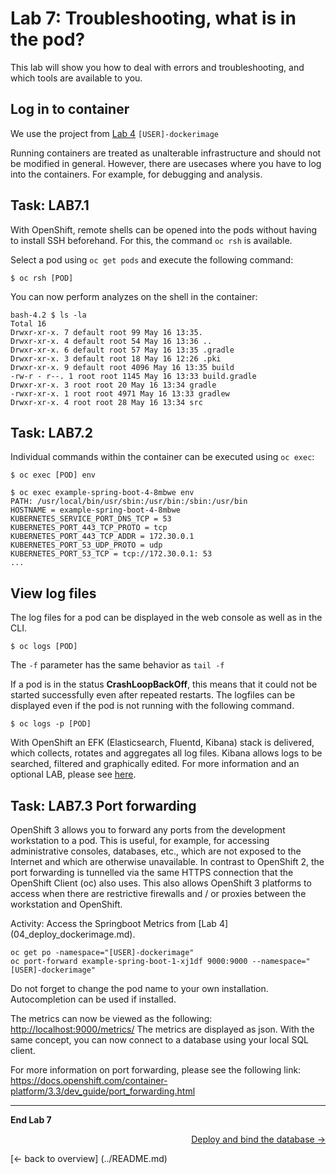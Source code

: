 # Lab 7: Troubleshooting, what is in the pod?

This lab will show you how to deal with errors and troubleshooting, and which tools are available to you.

## Log in to container

We use the project from [Lab 4](04_deploy_dockerimage.md) `[USER]-dockerimage`

Running containers are treated as unalterable infrastructure and should not be modified in general. However, there are usecases where you have to log into the containers. For example, for debugging and analysis.

## Task: LAB7.1

With OpenShift, remote shells can be opened into the pods without having to install SSH beforehand. For this, the command `oc rsh` is available.

Select a pod using `oc get pods` and execute the following command:

```
$ oc rsh [POD]
```

You can now perform analyzes on the shell in the container:

```
bash-4.2 $ ls -la
Total 16
Drwxr-xr-x. 7 default root 99 May 16 13:35.
Drwxr-xr-x. 4 default root 54 May 16 13:36 ..
Drwxr-xr-x. 6 default root 57 May 16 13:35 .gradle
Drwxr-xr-x. 3 default root 18 May 16 12:26 .pki
Drwxr-xr-x. 9 default root 4096 May 16 13:35 build
-rw-r - r--. 1 root root 1145 May 16 13:33 build.gradle
Drwxr-xr-x. 3 root root 20 May 16 13:34 gradle
-rwxr-xr-x. 1 root root 4971 May 16 13:33 gradlew
Drwxr-xr-x. 4 root root 28 May 16 13:34 src
```

## Task: LAB7.2

Individual commands within the container can be executed using `oc exec`:

```
$ oc exec [POD] env
```


```
$ oc exec example-spring-boot-4-8mbwe env
PATH: /usr/local/bin/usr/sbin:/usr/bin:/sbin:/usr/bin
HOSTNAME = example-spring-boot-4-8mbwe
KUBERNETES_SERVICE_PORT_DNS_TCP = 53
KUBERNETES_PORT_443_TCP_PROTO = tcp
KUBERNETES_PORT_443_TCP_ADDR = 172.30.0.1
KUBERNETES_PORT_53_UDP_PROTO = udp
KUBERNETES_PORT_53_TCP = tcp://172.30.0.1: 53
...
```

## View log files

The log files for a pod can be displayed in the web console as well as in the CLI.

```
$ oc logs [POD]
```

The `-f` parameter has the same behavior as `tail -f`

If a pod is in the status **CrashLoopBackOff**, this means that it could not be started successfully even after repeated restarts. The logfiles can be displayed even if the pod is not running with the following command.

```
$ oc logs -p [POD]
```

With OpenShift an EFK (Elasticsearch, Fluentd, Kibana) stack is delivered, which collects, rotates and aggregates all log files. Kibana allows logs to be searched, filtered and graphically edited. For more information and an optional LAB, please see [here](../additional-labs/logging_efk_stack.md).


## Task: LAB7.3 Port forwarding

OpenShift 3 allows you to forward any ports from the development workstation to a pod. This is useful, for example, for accessing administrative consoles, databases, etc., which are not exposed to the Internet and which are otherwise unavailable. In contrast to OpenShift 2, the port forwarding is tunnelled via the same HTTPS connection that the OpenShift Client (oc) also uses. This also allows OpenShift 3 platforms to access when there are restrictive firewalls and / or proxies between the workstation and OpenShift.

Activity: Access the Springboot Metrics from [Lab 4] (04_deploy_dockerimage.md).

```
oc get po -namespace="[USER]-dockerimage"
oc port-forward example-spring-boot-1-xj1df 9000:9000 --namespace="[USER]-dockerimage"
```

Do not forget to change the pod name to your own installation. Autocompletion can be used if installed.

The metrics can now be viewed as the following: [http://localhost:9000/metrics/](http://localhost:9000/metrics/) The metrics are displayed as json. With the same concept, you can now connect to a database using your local SQL client.

For more information on port forwarding, please see the following link: https://docs.openshift.com/container-platform/3.3/dev_guide/port_forwarding.html

---

**End Lab 7**

<p width = "100px" align = "right"> <a href="08_database.md"> Deploy and bind the database → </a> </p>
[← back to overview] (../README.md)
